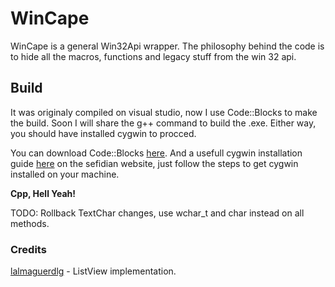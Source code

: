 # WinCape

WinCape is a general Win32Api wrapper. The philosophy behind the code is to hide all the macros, functions and legacy stuff from the win 32 api.


## Build

It was originaly compiled on visual studio, now I use Code::Blocks to make the build. Soon I will share the g++ command to build the .exe. Either way, you should have installed cygwin to procced. 

You can download Code::Blocks [here](https://www.codeblocks.org/downloads/).
And a usefull cygwin installation guide [here](https://www.sefidian.com/2020/05/09/installing-g-c-compiler-on-windows/#:~:text=%20Installing%20g%2B%2B%20%28C%2B%2B%20Compiler%29%20on%20Windows%20,a%20Cygwin%20terminal%2C%20either%20from%20the...%20More%20) on the sefidian website, just follow the steps to get cygwin installed on your machine.

**Cpp, Hell Yeah!**

TODO: Rollback TextChar changes, use wchar_t and char instead on all methods.

### Credits

[lalmaguerdlg](https://github.com/lalmaguerdlg) - ListView implementation.
